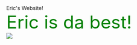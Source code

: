 <html>
  <head>
    Eric's Website!<br>
  </head>
    <body>
      <font size="+10" color="green">
        Eric is da best!<br>
      </font>
      <img src="https://imgflip.com/memetemplate/201156247/Messiah">
  </body>
</html>
